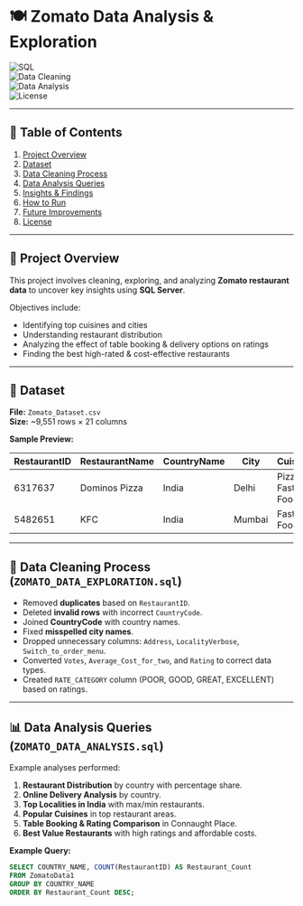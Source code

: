 # 🍽️ Zomato Data Analysis & Exploration  

![SQL](https://img.shields.io/badge/SQL-Server-blue)  
![Data Cleaning](https://img.shields.io/badge/Data-Cleaning-green)  
![Data Analysis](https://img.shields.io/badge/Data-Analysis-orange)  
![License](https://img.shields.io/badge/License-MIT-yellow)  

---

## 📑 Table of Contents  
1. [Project Overview](#project-overview)  
2. [Dataset](#dataset)  
3. [Data Cleaning Process](#data-cleaning-process)  
4. [Data Analysis Queries](#data-analysis-queries)  
5. [Insights & Findings](#insights--findings)  
6. [How to Run](#how-to-run)  
7. [Future Improvements](#future-improvements)  
8. [License](#license)  

---

## 📌 Project Overview  
This project involves cleaning, exploring, and analyzing **Zomato restaurant data** to uncover key insights using **SQL Server**.  

Objectives include:  
- Identifying top cuisines and cities  
- Understanding restaurant distribution  
- Analyzing the effect of table booking & delivery options on ratings  
- Finding the best high-rated & cost-effective restaurants  

---

## 📂 Dataset  

**File:** `Zomato_Dataset.csv`  
**Size:** ~9,551 rows × 21 columns  

**Sample Preview:**  

| RestaurantID | RestaurantName       | CountryName | City       | Cuisines          | Rating | Votes | Average_Cost_for_two | Has_Table_booking | Has_Online_delivery |
|--------------|---------------------|-------------|------------|-------------------|--------|-------|----------------------|-------------------|----------------------|
| 6317637      | Dominos Pizza       | India       | Delhi      | Pizza, Fast Food  | 4.1    | 1200  | 600                  | Yes               | Yes                  |
| 5482651      | KFC                 | India       | Mumbai     | Fast Food         | 3.9    | 980   | 500                  | No                | Yes                  |

---

## 🧹 Data Cleaning Process (`ZOMATO_DATA_EXPLORATION.sql`)  
- Removed **duplicates** based on `RestaurantID`.  
- Deleted **invalid rows** with incorrect `CountryCode`.  
- Joined **CountryCode** with country names.  
- Fixed **misspelled city names**.  
- Dropped unnecessary columns: `Address`, `LocalityVerbose`, `Switch_to_order_menu`.  
- Converted `Votes`, `Average_Cost_for_two`, and `Rating` to correct data types.  
- Created `RATE_CATEGORY` column (POOR, GOOD, GREAT, EXCELLENT) based on ratings.  

---

## 📊 Data Analysis Queries (`ZOMATO_DATA_ANALYSIS.sql`)  
Example analyses performed:  
1. **Restaurant Distribution** by country with percentage share.  
2. **Online Delivery Analysis** by country.  
3. **Top Localities in India** with max/min restaurants.  
4. **Popular Cuisines** in top restaurant areas.  
5. **Table Booking & Rating Comparison** in Connaught Place.  
6. **Best Value Restaurants** with high ratings and affordable costs.  

**Example Query:**  
```sql
SELECT COUNTRY_NAME, COUNT(RestaurantID) AS Restaurant_Count
FROM ZomatoData1
GROUP BY COUNTRY_NAME
ORDER BY Restaurant_Count DESC;
